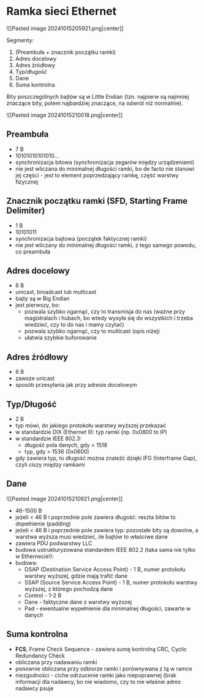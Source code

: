 
# Ramka sieci Ethernet

![[Pasted image 20241015205921.png|center]]

Segmenty:
1. (Preambuła + znacznik początku ramki)
2. Adres docelowy
3. Adres źródłowy
4. Typ/długość
5. Dane
6. Suma kontrolna

Bity poszczególnych bajtów są w Little Endian (tzn. najpierw są najmniej znaczące bity, potem najbardziej znaczące, na odwrót niż normalnie).

![[Pasted image 20241015210018.png|center]]

## Preambuła

- 7 B
- 10101010101010...
- synchronizacja bitowa (synchronizacja zegarów między urządzeniami)
- nie jest wliczana do minimalnej długości ramki, bo de facto nie stanowi jej części - jest to element poprzedzający ramkę, część warstwy fizycznej
## Znacznik początku ramki (SFD, Starting Frame Delimiter)

- 1 B
- 10101011
- synchronizacja bajtowa (początek faktycznej ramki)
- nie jest wliczany do minimalnej długości ramki, z tego samego powodu, co preambuła
## Adres docelowy

- 6 B
- unicast, broadcast lub multicast
- bajty są w Big Endian
- jest pierwszy, bo:
	- pozwala szybko ogarnąć, czy to transmisja do nas (ważne przy magistralach i hubach, bo wtedy wysyła się do wszystkich i trzeba wiedzieć, czy to do nas i mamy czytać)
	- pozwala szybko ogarnąć, czy to multicast (opis niżej)
	- ułatwia szybkie buforowanie
## Adres źródłowy

- 6 B
- zawsze unicast
- sposób przesyłania jak przy adresie docelowym
## Typ/Długość

- 2 B
- typ mówi, do jakiego protokołu warstwy wyższej przekazać
- w standardzie DIX (Ethernet II): typ ramki (np. 0x0800 to IP)
- w standardzie IEEE 802.3:
	- długość pola danych, gdy < 1518
	- typ, gdy > 1536 (0x0600)
- gdy zawiera typ, to długość można znaleźć dzięki IFG (Interframe Gap), czyli ciszy między ramkami
## Dane

![[Pasted image 20241015210921.png|center]]

- 46-1500 B
- jeżeli < 46 B i poprzednie pole zawiera długość: reszta bitów to dopełnienie (padding)
- jeżeli < 46 B i poprzednie pole zawiera typ: pozostałe bity są dowolne, a warstwa wyższa musi wiedzieć, ile bajtów to właściwe dane
- zawiera PDU podwarstwy LLC
- budowa ustrukturyzowana standardem IEEE 802.2 (taka sama nie tylko w Ethernecie!):
- budowa:
	- DSAP (Destination Service Access Point) - 1 B, numer protokołu warstwy wyższej, gdzie mają trafić dane
	- SSAP (Source Service Access Point) - 1 B, numer protokołu warstwy wyższej, z którego pochodzą dane
	- Control - 1-2 B
	- Dane - faktyczne dane z warstwy wyższej
	- Pad - ewentualne wypełnienie dla minimalnej długości, zawarte w danych

## Suma kontrolna

- **FCS**, Frame Check Sequence - zawiera sumę kontrolną CRC, Cyclic Redundancy Check
- obliczana przy nadawaniu ramki
- ponownie obliczana przy odbiorze ramki i porównywana z tą w ramce
- niezgodności - ciche odrzucenie ramki jako niepoprawnej (brak informacji dla nadawcy, bo nie wiadomo, czy to nie właśnie adres nadawcy psuje